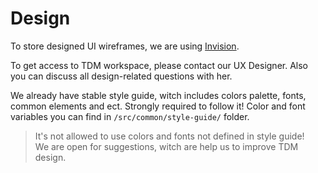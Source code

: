 # Design

To store designed UI wireframes, we are using [Invision](https://invisionapp.com).

To get access to TDM workspace, please contact our UX Designer.
Also you can discuss all design-related questions with her.

We already have stable style guide, witch includes colors palette, fonts, common elements and ect.
Strongly required to follow it! Color and font variables you can find in `/src/common/style-guide/` folder.

> It's not allowed to use colors and fonts not defined in style guide!<br/>
> We are open for suggestions, witch are help us to improve TDM design.

